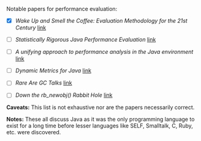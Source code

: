 Notable papers for performance evaluation:

- [x] _Wake Up and Smell the Coffee: Evaluation Methodology for the 21st Century_ [link](http://staff.kings.edu/mariajump/papers/dacapo-cacm-2008.pdf)
- [ ] _Statistically Rigorous Java Performance Evaluation_ [link](http://buytaert.net/files/oopsla07-georges.pdf)
- [ ] _A unifying approach to performance analysis in the Java environment_ [link](http://citeseerx.ist.psu.edu/viewdoc/download?doi=10.1.1.85.7112&rep=rep1&type=pdf)
- [ ] _Dynamic Metrics for Java_ [link](http://www.sable.mcgill.ca/publications/papers/2003-5/sable-paper-2003-5.pdf)
- [ ] _Rare Are GC Talks_ [link](http://furious-waterfall-55.heroku.com/ruby-guide/internals/gc.html)
- [ ] _Down the rb_newobj() Rabbit Hole_ [link](https://speakerdeck.com/amateurhuman/down-the-rb-newobj-rabbit-hole)


**Caveats:** This list is not exhaustive nor are the papers necessarily correct.

**Notes:** These all discuss Java as it was the only programming language to exist for a long time before lesser languages like SELF, Smalltalk, C, Ruby, etc. were discovered.
